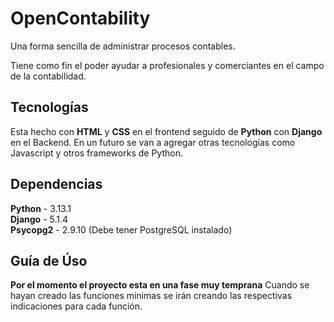 # OpenContability
Una forma sencilla de administrar procesos contables.

Tiene como fin el poder ayudar a profesionales y comerciantes en el campo de la contabilidad.

## Tecnologías
Esta hecho con **HTML** y **CSS** en el frontend seguido de **Python** con **Django** en el Backend.
En un futuro se van a agregar otras tecnologías como Javascript y otros frameworks de Python.

## Dependencias
**Python** - 3.13.1 <br>
**Django** - 5.1.4 <br>
**Psycopg2** - 2.9.10 (Debe tener PostgreSQL instalado)

## Guía de Úso
**Por el momento el proyecto esta en una fase muy temprana**
Cuando se hayan creado las funciones minimas se irán creando las respectivas indicaciones para cada función.
